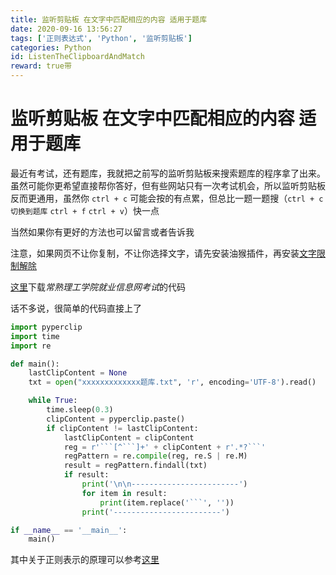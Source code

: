```yaml
---
title: 监听剪贴板 在文字中匹配相应的内容 适用于题库
date: 2020-09-16 13:56:27
tags: ['正则表达式', 'Python', '监听剪贴板']
categories: Python
id: ListenTheClipboardAndMatch
reward: true带
---
```


# 监听剪贴板 在文字中匹配相应的内容 适用于题库

最近有考试，还有题库，我就把之前写的监听剪贴板来搜索题库的程序拿了出来。虽然可能你更希望直接帮你答好，但有些网站只有一次考试机会，所以监听剪贴板反而更通用，虽然你 `ctrl + c` 可能会按的有点累，但总比一题一题搜（`ctrl + c` `切换到题库` `ctrl + f`   `ctrl + v`）快一点

当然如果你有更好的方法也可以留言或者告诉我

注意，如果网页不让你复制，不让你选择文字，请先安装油猴插件，再安装[文字限制解除](https://greasyfork.org/zh-CN/scripts/28497-remove-web-limits-modified)

[这里](https://gitee.com/wiidede/several-python-program/tree/master)下载*常熟理工学院就业信息网考试*的代码

话不多说，很简单的代码直接上了

```python
import pyperclip
import time
import re

def main():
    lastClipContent = None
    txt = open("xxxxxxxxxxxxx题库.txt", 'r', encoding='UTF-8').read()

    while True:
        time.sleep(0.3)
        clipContent = pyperclip.paste()
        if clipContent != lastClipContent:
            lastClipContent = clipContent
            reg = r'```[^```]+' + clipContent + r'.*?```'
            regPattern = re.compile(reg, re.S | re.M)
            result = regPattern.findall(txt)
            if result:
                print('\n\n------------------------')
                for item in result:
                    print(item.replace('```', ''))
                print('------------------------')

if __name__ == '__main__':
    main()
```

其中关于正则表示的原理可以参考[这里](/Python/正则表达式%20向前最短匹配/)